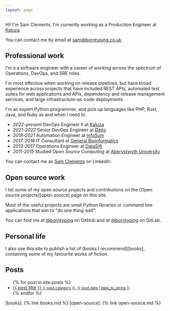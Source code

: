 ```yaml
---
layout: page
---
```


Hi! I'm Sam Clements. I'm currently working as a Production Engineer at [Kaluza][kaluza].

You can contact me by email at [sam@borntyping.co.uk][email].

## Professional work

I'm a a software engineer with a career of working across the spectrum of Operations, DevOps, and SRE roles.

I'm most effective when working on release pipelines, but have broad experience across projects that have included REST APIs, automated test suites for web applications and APIs, dependency and release management services, and large infrastructure-as-code deployments.

I'm an expert Python programmer, and pick up languages like PHP, Rust, Java, and Ruby as and when I need to.

* _2022-present_ DevOps Engineer II at [Kaluza][kaluza]
* _2021-2022_ Senior DevOps Engineer at [Datto][datto]
* _2018-2021_ Automation Engineer at [InfoSum][infosum]
* _2017-2018_ IT Consultant at [General Bioinformatics][general-bioinformatics]
* _2013-2017_ Operations Engineer at [DataSift][datasift]
* _2011-2015_ Studied *Open Source Computing* at [Aberystwyth University][au]

You can contact me as [Sam Clements][linkedin] on LinkedIn.

## Open source work

I list some of my open source projects and contributions on the [Open source projects][open-source] page on this site.

Most of the useful projects are small Python libraries or command line applications that aim to "do one thing well".

You can find me at [@borntyping][github] on GitHub and at [@borntyping][gitlab] on GitLab.

## Personal life

I also use this site to publish a list of [books I recommend][books], containing some of my favourite works of fiction.

## Posts

<ul class="related-posts">
  {% for post in site.posts %}
    <li>
      <a href="{{ post.url }}">
        {{ post.title }}
        <small>{{ post.category }}, {{ post.date | date_to_string }}</small>
      </a>
    </li>
  {% endfor %}
</ul>

[au]: http://www.aber.ac.uk/en/
[datasift]: http://datasift.com/
[general-bioinformatics]: https://www.generalbioinformatics.com/
[infosum]: https://www.infosum.com/
[datto]: https://www.datto.com/
[kaluza]: https://www.kaluza.com/

[github]: https://github.com/borntyping/
[github-sandbox]: https://github.com/borntyping-sandbox/
[gitlab]: https://gitlab.com/borntyping/
[email]: mailto:sam@borntyping.co.uk
[twitter]: https://twitter.com/borntyping
[linkedin]: https://www.linkedin.com/in/borntyping/

[books]: {% link books.md %}
[open-source]: {% link open-source.md %}
